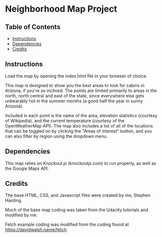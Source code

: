 # Neighborhood Map Project

## Table of Contents

* [Instructions](#instructions)
* [Dependencies](#dependencies)
* [Credits](#credits)

## Instructions

Load the map by opening the index.html file in your browser of choice.

This map is designed to show you the best areas to look for cabins in Arizona, if you're so inclined. The points are limited primarily to areas in the north, north central and east of the state, since everywhere else gets unbearably hot in the summer months (a good half the year in sunny Arizona). 

Included in each point is the name of the area, elevation statistics (courtesy of Wikipedia), and the current temperature (courtesy of the OpenWeatherMap API). The map also includes a list of all of the locations that can be toggled on by clicking the "Areas of interest" button, and you can also filter by region using the dropdown menu. 

## Dependencies

This map relies on Knockout.js (knockoutjs.com) to run properly, as well as the Google Maps API.

## Credits

The base HTML, CSS, and Javascript files were created by me, Stephen Harding.

Much of the base map coding was taken from the Udacity tutorials and modified by me.

Fetch example coding was modified from the coding found at https://davidwalsh.name/fetch.






